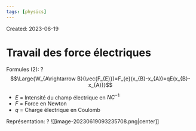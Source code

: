```yaml
---
tags: [physics] 
---
```

Created: 2023-06-19

# Travail des force électriques
Formules (2):
?
$$\Large{W_{A\rightarrow B}(\vec{F_{E}})=F_{e}(x_{B}-x_{A})=qE(x_{B}-x_{A})}$$
- $E$ = Intensité du champ électrique en $NC^{-1}$
- $F$ = Force en Newton
- $q$ = Charge électrique en Coulomb
<!--SR:!2023-12-25,14,150-->

Représentation:
?
![[image-20230619093235708.png|center]]
<!--SR:!2024-01-25,120,230-->

